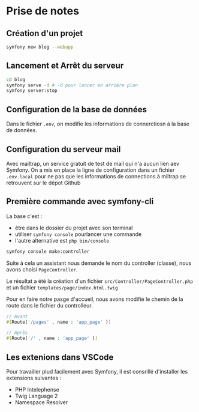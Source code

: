 # Prise de notes

## Création d'un projet

```bash
symfony new blog --webapp
```

## Lancement et Arrêt du serveur

```bash
cd blog
symfony serve -d # -d pour lancer en arrière plan 
symfony server:stop
```

## Configuration de la base de données

Dans le fichier  `.env`, on modifie les informations de connerctiosn à la base de données.

## Configuration du serveur mail

Avec mailtrap, un service gratuit de test de mail qui n'a aucun lien aev Symfony.
On a mis en place la ligne de configuration dans un fichier `.env.local` pour ne
pas que les informations de connections à miltrap se retrouvent sur le dépot Github

## Première commande avec symfony-cli

La base c'est :

- être dans le dossier du projet avec son terminal
- utiliser  `symfony console` pourlancer une commande
- l'autre alternative est `php bin/console`

```bash
symfony console make:controller
```

Suite à cela un assistant nous demande le nom du controller (classe),
nous avons choisi `PageController`.

Le résultat a été la création d'un fichier `src/Controller/PageController.php` et un fichier
`templates/page/index.html.twig`

Pour en faire notre pasge d'accueil, nous avons modifié le chemin de la route dans le fichier du controlleur.

```php
// Avant 
#[Route('/pages' , name : 'app_page' )]

// Après
#[Route('/' , name : 'app_page' )]
```

## Les extenions dans VSCode

Pour travailler plud facilement avec Symfony, il est consrillé d'installer les extensions suivantes :

- PHP Intelephense
- Twig Language 2
- Namespace Resolver
